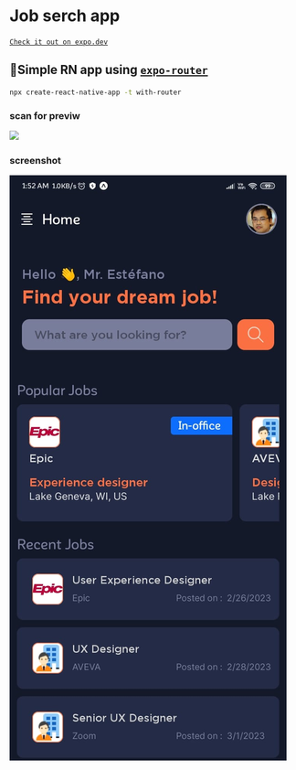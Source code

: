 # Job serch app


[`Check it out on expo.dev`](https://expo.dev/@sanket-gawande/react-native-app)
## 🚀Simple RN app using  [`expo-router`](https://expo.github.io/router)
```sh
npx create-react-native-app -t with-router
```
### scan for previw
![](https://raw.githubusercontent.com/Sanket-Gawande/react-native-job-search/0d940e8a3c6e37921323a5a2ac4202b350433b61/public/image.png)

### screenshot
![](https://raw.githubusercontent.com/Sanket-Gawande/react-native-job-search/main/public/screenshot.jpg)
